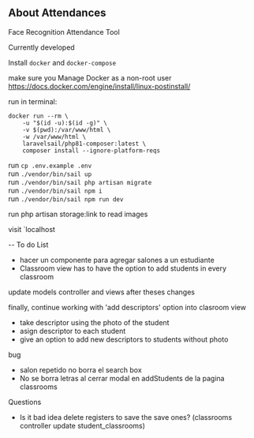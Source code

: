 ## About Attendances

Face Recognition Attendance Tool

Currently developed

Install `docker` and `docker-compose`

make sure you Manage Docker as a non-root user
https://docs.docker.com/engine/install/linux-postinstall/

run in terminal: 

    docker run --rm \
        -u "$(id -u):$(id -g)" \
        -v $(pwd):/var/www/html \
        -w /var/www/html \
        laravelsail/php81-composer:latest \
        composer install --ignore-platform-reqs

run `cp .env.example .env` <br/>
run `./vendor/bin/sail up` <br/>
run `./vendor/bin/sail php artisan migrate` <br/>
run `./vendor/bin/sail npm i` <br/>
run `./vendor/bin/sail npm run dev` <br/>


run php artisan storage:link to read images

visit `localhost


-- To do List

- hacer un componente para agregar salones a un estudiante
- Classroom view has to have the option to add students in every classroom



update models controller and views after theses changes

finally, continue working with 'add descriptors' option into clasroom view
- take descriptor using the photo of the student
- asign descriptor to each student
- give an option to add new descriptors to students without photo

bug
- salon repetido no borra el search box
- No se borra letras al cerrar modal en addStudents de la pagina classrooms

Questions
- Is it bad idea delete registers to save the save ones? (classrooms controller update student_classrooms)







